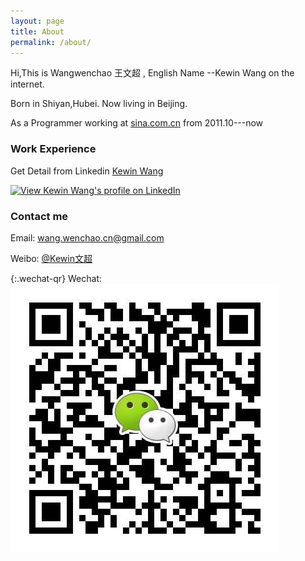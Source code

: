 ```yaml
---
layout: page
title: About
permalink: /about/
---
```


Hi,This is  Wangwenchao 王文超 , English Name --Kewin Wang on the internet.

Born in Shiyan,Hubei. Now living in Beijing.

As a Programmer working at [sina.com.cn](http://sina.com.cn)  from 2011.10---now 

### Work Experience

Get Detail from Linkedin [ Kewin Wang ](https://www.linkedin.com/profile/view?id=108191127)

<a href="http://cn.linkedin.com/in/kewinwang">
<img src="https://static.licdn.com/scds/common/u/img/webpromo/btn_myprofile_160x33.png" width="160" height="33" border="0" alt="View Kewin Wang's profile on LinkedIn">
</a>

### Contact me
Email: [wang.wenchao.cn@gmail.com](mailto:wang.wenchao.cn@gmail.com)

Weibo: [@Kewin文超](http://weibo.com/kewinwangcn)

{:.wechat-qr}
Wechat: ![kewin_wang](https://raw.githubusercontent.com/WangWenchao/wangwenchao.github.io/master/images/Wechat-QR.png)
